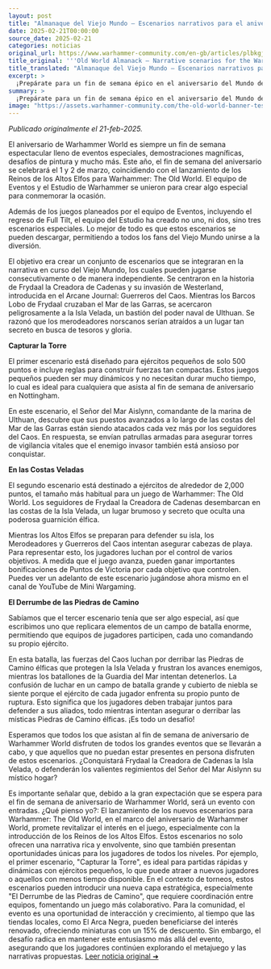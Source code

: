 ```yaml
---
layout: post
title: "Almanaque del Viejo Mundo – Escenarios narrativos para el aniversario del Mundo de Warhammer - Comunidad Warhammer"
date: 2025-02-21T00:00:00
source_date: 2025-02-21
categories: noticias
original_url: https://www.warhammer-community.com/en-gb/articles/plbkgjgd/old-world-almanack-narrative-scenarios-for-the-warhammer-world-anniversary/
title_original: '''Old World Almanack – Narrative scenarios for the Warhammer World Anniversary - Warhammer Community'''
title_translated: "Almanaque del Viejo Mundo – Escenarios narrativos para el aniversario del Mundo de Warhammer - Comunidad Warhammer"
excerpt: >
  ¡Prepárate para un fin de semana épico en el aniversario del Mundo de Warhammer! Este 1 y 2 de marzo, coincidiendo con el lanzamiento de los Reinos de los Altos Elfos para Warhammer: The Old World, se celebrará un evento lleno de acción en Nottingham. Los equipos de Eventos y del Estudio de Warhammer han diseñado tres emocionantes escenarios narrativos que te sumergirán en la historia de Frydaal la Creadora de Cadenas y su invasión de Westerland. Desde batallas dinámicas con ejércitos compactos hasta épicas confrontaciones en la Isla Velada, estos escenarios ofrecen desafíos únicos para todos los fans. ¡No te pierdas la oportunidad de participar en este evento inolvidable, ya sea en persona o descargando los escenarios para jugar desde casa!
summary: >
  ¡Prepárate para un fin de semana épico en el aniversario del Mundo de Warhammer! Este 1 y 2 de marzo, coincidiendo con el lanzamiento de los Reinos de los Altos Elfos para Warhammer: The Old World, se celebrará un evento lleno de acción en Nottingham. Los equipos de Eventos y del Estudio de Warhammer han diseñado tres emocionantes escenarios narrativos que te sumergirán en la historia de Frydaal la Creadora de Cadenas y su invasión de Westerland. Desde batallas dinámicas con ejércitos compactos hasta épicas confrontaciones en la Isla Velada, estos escenarios ofrecen desafíos únicos para todos los fans. ¡No te pierdas la oportunidad de participar en este evento inolvidable, ya sea en persona o descargando los escenarios para jugar desde casa!
image: "https://assets.warhammer-community.com/the-old-world-banner-test.jpg"
---
```


*Publicado originalmente el 21-feb-2025.*

El aniversario de Warhammer World es siempre un fin de semana espectacular lleno de eventos especiales, demostraciones magníficas, desafíos de pintura y mucho más. Este año, el fin de semana del aniversario se celebrará el 1 y 2 de marzo, coincidiendo con el lanzamiento de los Reinos de los Altos Elfos para Warhammer: The Old World. El equipo de Eventos y el Estudio de Warhammer se unieron para crear algo especial para conmemorar la ocasión.

Además de los juegos planeados por el equipo de Eventos, incluyendo el regreso de Full Tilt, el equipo del Estudio ha creado no uno, ni dos, sino tres escenarios especiales. Lo mejor de todo es que estos escenarios se pueden descargar, permitiendo a todos los fans del Viejo Mundo unirse a la diversión.

El objetivo era crear un conjunto de escenarios que se integraran en la narrativa en curso del Viejo Mundo, los cuales pueden jugarse consecutivamente o de manera independiente. Se centraron en la historia de Frydaal la Creadora de Cadenas y su invasión de Westerland, introducida en el Arcane Journal: Guerreros del Caos. Mientras los Barcos Lobo de Frydaal cruzaban el Mar de las Garras, se acercaron peligrosamente a la Isla Velada, un bastión del poder naval de Ulthuan. Se razonó que los merodeadores norscanos serían atraídos a un lugar tan secreto en busca de tesoros y gloria.

**Capturar la Torre**

El primer escenario está diseñado para ejércitos pequeños de solo 500 puntos e incluye reglas para construir fuerzas tan compactas. Estos juegos pequeños pueden ser muy dinámicos y no necesitan durar mucho tiempo, lo cual es ideal para cualquiera que asista al fin de semana de aniversario en Nottingham.

En este escenario, el Señor del Mar Aislynn, comandante de la marina de Ulthuan, descubre que sus puestos avanzados a lo largo de las costas del Mar de las Garras están siendo atacados cada vez más por los seguidores del Caos. En respuesta, se envían patrullas armadas para asegurar torres de vigilancia vitales que el enemigo invasor también está ansioso por conquistar.

**En las Costas Veladas**

El segundo escenario está destinado a ejércitos de alrededor de 2,000 puntos, el tamaño más habitual para un juego de Warhammer: The Old World. Los seguidores de Frydaal la Creadora de Cadenas desembarcan en las costas de la Isla Velada, un lugar brumoso y secreto que oculta una poderosa guarnición élfica.

Mientras los Altos Elfos se preparan para defender su isla, los Merodeadores y Guerreros del Caos intentan asegurar cabezas de playa. Para representar esto, los jugadores luchan por el control de varios objetivos. A medida que el juego avanza, pueden ganar importantes bonificaciones de Puntos de Victoria por cada objetivo que controlen. Puedes ver un adelanto de este escenario jugándose ahora mismo en el canal de YouTube de Mini Wargaming.

**El Derrumbe de las Piedras de Camino**

Sabíamos que el tercer escenario tenía que ser algo especial, así que escribimos uno que replicara elementos de un campo de batalla enorme, permitiendo que equipos de jugadores participen, cada uno comandando su propio ejército.

En esta batalla, las fuerzas del Caos luchan por derribar las Piedras de Camino élficas que protegen la Isla Velada y frustran los avances enemigos, mientras los batallones de la Guardia del Mar intentan detenerlos. La confusión de luchar en un campo de batalla grande y cubierto de niebla se siente porque el ejército de cada jugador enfrenta su propio punto de ruptura. Esto significa que los jugadores deben trabajar juntos para defender a sus aliados, todo mientras intentan asegurar o derribar las místicas Piedras de Camino élficas. ¡Es todo un desafío!

Esperamos que todos los que asistan al fin de semana de aniversario de Warhammer World disfruten de todos los grandes eventos que se llevarán a cabo, y que aquellos que no puedan estar presentes en persona disfruten de estos escenarios. ¿Conquistará Frydaal la Creadora de Cadenas la Isla Velada, o defenderán los valientes regimientos del Señor del Mar Aislynn su místico hogar?

Es importante señalar que, debido a la gran expectación que se espera para el fin de semana de aniversario de Warhammer World, será un evento con entradas.
¿Qué pienso yo?: El lanzamiento de los nuevos escenarios para Warhammer: The Old World, en el marco del aniversario de Warhammer World, promete revitalizar el interés en el juego, especialmente con la introducción de los Reinos de los Altos Elfos. Estos escenarios no solo ofrecen una narrativa rica y envolvente, sino que también presentan oportunidades únicas para los jugadores de todos los niveles. Por ejemplo, el primer escenario, "Capturar la Torre", es ideal para partidas rápidas y dinámicas con ejércitos pequeños, lo que puede atraer a nuevos jugadores o aquellos con menos tiempo disponible. En el contexto de torneos, estos escenarios pueden introducir una nueva capa estratégica, especialmente "El Derrumbe de las Piedras de Camino", que requiere coordinación entre equipos, fomentando un juego más colaborativo. Para la comunidad, el evento es una oportunidad de interacción y crecimiento, al tiempo que las tiendas locales, como El Arca Negra, pueden beneficiarse del interés renovado, ofreciendo miniaturas con un 15% de descuento. Sin embargo, el desafío radica en mantener este entusiasmo más allá del evento, asegurando que los jugadores continúen explorando el metajuego y las narrativas propuestas.
[Leer noticia original ➜](https://www.warhammer-community.com/en-gb/articles/plbkgjgd/old-world-almanack-narrative-scenarios-for-the-warhammer-world-anniversary/)
